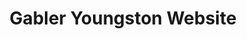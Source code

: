 ---
templateKey: index-page
title: Gabler Youngston Website
image: /img/coffee-gear.png
stuff: stuff
---